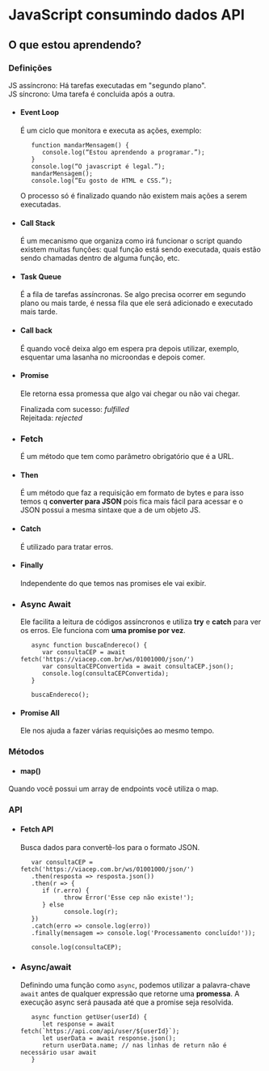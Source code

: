 # JavaScript consumindo dados API

## O que estou aprendendo? 

 ### Definições
  JS assíncrono: Há tarefas executadas em "segundo plano".  
  JS síncrono: Uma tarefa é concluida após a outra.

 - #### Event Loop
   É um ciclo que monitora e executa as ações, exemplo:
   ```
      function mandarMensagem() {
         console.log(“Estou aprendendo a programar.”);
      }
      console.log(“O javascript é legal.”);
      mandarMensagem();
      console.log(“Eu gosto de HTML e CSS.”);
   ```
   O processo só é finalizado quando não existem mais ações a serem executadas.

 - #### Call Stack
   É um mecanismo que organiza como irá funcionar o script quando existem muitas funções: qual função está sendo executada, quais estão sendo chamadas dentro de alguma função, etc.

 - #### Task Queue
   É a fila de tarefas assíncronas. Se algo precisa ocorrer em segundo plano ou mais tarde, é nessa fila que ele será adicionado e executado mais tarde.

 - #### Call back
   É quando você deixa algo em espera pra depois utilizar, exemplo, esquentar uma lasanha no microondas e depois comer.

 - #### Promise
    Ele retorna essa promessa que algo vai chegar ou não vai chegar.

    Finalizada com sucesso: *fulfilled*  
    Rejeitada: *rejected*

 - ### Fetch
    É um método que tem como parâmetro obrigatório que é a URL.

 - #### Then
    É um método que faz a requisição em formato de bytes e para isso temos q **converter para JSON** pois fica mais fácil para acessar e o JSON possui a mesma sintaxe que a de um objeto JS.

 - #### Catch
    É utilizado para tratar erros.

 - #### Finally
    Independente do que temos nas promises ele vai exibir.
 
 - ### Async Await
   Ele facilita a leitura de códigos assíncronos e utiliza **try** e **catch** para ver os erros. Ele funciona com **uma promise por vez**.
   ```
      async function buscaEndereco() {
         var consultaCEP = await fetch('https://viacep.com.br/ws/01001000/json/')
         var consultaCEPConvertida = await consultaCEP.json();
         console.log(consultaCEPConvertida);
      }

      buscaEndereco();
   ```
 - #### Promise All
   Ele nos ajuda a fazer várias requisições ao mesmo tempo.

### Métodos
   - #### map()
   Quando você possui um array de endpoints você utiliza o map.

### API
 - #### Fetch API
   Busca dados para convertê-los para o formato JSON.

   ```
      var consultaCEP = fetch('https://viacep.com.br/ws/01001000/json/')
      .then(resposta => resposta.json())
      .then(r => {
         if (r.erro) {
               throw Error('Esse cep não existe!');
         } else 
               console.log(r);
      })
      .catch(erro => console.log(erro))
      .finally(mensagem => console.log('Processamento concluído!'));

      console.log(consultaCEP);
   ```
 - ### Async/await
   Definindo uma função como `async`, podemos utilizar a palavra-chave `await` antes de qualquer expressão que retorne uma **promessa**. A execução async será pausada até que a promise seja resolvida.
   ```
      async function getUser(userId) {
         let response = await fetch(`https://api.com/api/user/${userId}`);
         let userData = await response.json();
         return userData.name; // nas linhas de return não é necessário usar await
      }
   ```
